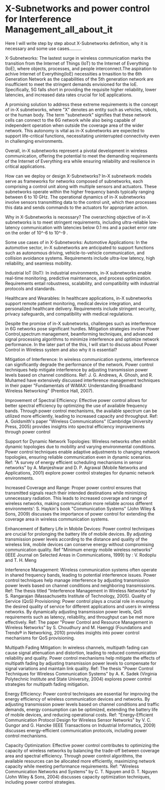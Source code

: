 # X-Subnetworks and power control for Interference Management_all_about_it
Here I will write step by step about X-Subnetworks definition, why it is necessary and some use cases..........


X-Subnetworks:
The lastest surge in wireless communication marks the transition from the Internet of Things (IoT)
to the Internet of Everything (IoE), where objects, processes, and people interconnect.The aspiration to achive Internet of Everything(IoE)
necessities a trnasition to the 6th Generation Network as the capabilities of the 5th generation network are insufficient to meet the stringent 
demands envisioned for the IoE. Specifically, 5G falls short in providing the requisite higher reliability, lower latencies, 
and increased data rates crucial for IoE applications.

A promising solution to address these extreme requirements is the concept of in-X subnetworks, where "X" denotes an entity such as vehicles, robots,
or the human body. The term "subnetwork" signifies that these network cells can connect to the 6G network while also being capable of 
independent operation when outside the coverage area of the wider network. This autonomy is vital as in-X subnetworks are expected to support life-critical functions,
necessitating uninterrupted connectivity even in challenging environments.

Overall, in-X subnetworks represent a pivotal development in wireless communication, offering the potential to meet the demanding requirements 
of the Internet of Everything era while ensuring reliability and resilience in critical applications.

How can we deploy or design X-Subnetworks?
In-X subnetwork models serve as frameworks for networks composed of subnetworks, each comprising
a control unit along with multiple sensors and actuators. These subnetworks operate within the higher frequency 
bands typically ranging between 6 to 10 GHz. The operational dynamics of in-X subnetworks involve sensors transmitting data to the control unit,
which then processes this data and sends commands to the actuators for appropriate action.

Why in X-Subnetworks is necessary?
The overarching objective of in-X subnetworks is to meet stringent requirements, including ultra-reliable 
low-latency communication with latencies below 0.1 ms and a packet error rate on the order of 10^-6 to 10^-9 .

Some use cases of in X-Subnetworks:
Automotive Applications: In the automotive sector, in-X subnetworks are anticipated to support functions
such as autonomous driving, vehicle-to-vehicle communication, and collision avoidance systems.
Requirements include ultra-low latency, high reliability, and seamless mobility.

Industrial IoT (IIoT): In industrial environments, in-X subnetworks enable real-time monitoring, 
predictive maintenance, and process optimization. Requirements entail robustness, scalability,
and compatibility with industrial protocols and standards.

Healthcare and Wearables: In healthcare applications, in-X subnetworks support remote patient monitoring, 
medical device integration, and personalized healthcare delivery.
Requirements include stringent security, privacy safeguards, and compatibility with medical regulations.


Despite the promise of in-X subnetworks, challenges such as interference in 6G networks pose significant hurdles. 
Mitigation strategies involve Power Control,spectrum management, beamforming techniques, and 
advanced signal processing algorithms to minimize interference and optimize network performance. In the later part of the this,
I will start to discuss about Power Control in Wireless system and also why it is essential?

Mitigation of Interference: In wireless communication systems, interference can significantly degrade the performance of the network. Power control techniques help mitigate interference by adjusting transmission power levels based on channel conditions. Ref: J. G. Andrews, A. Ghosh, and R. Muhamed have extensively discussed interference management techniques in their paper "Fundamentals of WiMAX: Understanding Broadband Wireless Networking" (Prentice Hall, 2007).

Improvement of Spectral Efficiency: Effective power control allows for better spectral efficiency by optimizing the use of available frequency bands. Through power control mechanisms, the available spectrum can be utilized more efficiently, leading to increased capacity and throughput. Ref: A. Goldsmith's paper "Wireless Communications" (Cambridge University Press, 2005) provides insights into spectral efficiency improvements through power control

Support for Dynamic Network Topologies: Wireless networks often exhibit dynamic topologies due to mobility and varying environmental conditions. Power control techniques enable adaptive adjustments to changing network topologies, ensuring reliable communication even in dynamic scenarios. Ref: "A survey of energy efficient scheduling mechanisms in sensor networks" by A. Manjeshwar and D. P. Agrawal (Mobile Networks and Applications, 2001) explore power control strategies for dynamic network environments.

Increased Coverage and Range: Proper power control ensures that transmitted signals reach their intended destinations while minimizing unnecessary radiation. This leads to increased coverage and range of wireless networks, making communication more reliable across different environments’: S. Haykin's book "Communication Systems" (John Wiley & Sons, 2009) discusses the importance of power control for extending the coverage area in wireless communication systems.

Enhancement of Battery Life in Mobile Devices: Power control techniques are crucial for prolonging the battery life of mobile devices. By adjusting transmission power levels according to the distance and quality of the wireless link, mobile devices can conserve energy without compromising communication quality. Ref "Minimum energy mobile wireless networks" (IEEE Journal on Selected Areas in Communications, 1999) by :  V. Rodoplu and T. H. Meng 

Interference Management: Wireless communication systems often operate in shared frequency bands, leading to potential interference issues. Power control techniques help manage interference by adjusting transmission power levels based on channel conditions and neighboring transmissions. Ref: The thesis titled "Interference Management in Wireless Networks" by S. Rangarajan (Massachusetts Institute of Technology, 2005).
Quality of Service (QoS) Provisioning: Power control plays a crucial role in ensuring the desired quality of service for different applications and users in wireless networks. By dynamically adjusting transmission power levels, QoS requirements such as latency, reliability, and throughput can be met more effectively. Ref: The paper "Power Control and Resource Management in Wireless Networks" by S. Choudhury and M. Haenggi (Foundations and Trends® in Networking, 2010) provides insights into power control mechanisms for QoS provisioning.

Multipath Fading Mitigation: In wireless channels, multipath fading can cause signal attenuation and distortion, leading to reduced communication reliability and quality. Power control mechanisms help mitigate the effects of multipath fading by adjusting transmission power levels to compensate for signal variations and maintain link quality. Ref: The thesis "Power Control Techniques for Wireless Communication Systems" by A. K. Sadek (Virginia Polytechnic Institute and State University, 2004) explores power control strategies for multipath fading mitigation.

Energy Efficiency: Power control techniques are essential for improving the energy efficiency of wireless communication devices and networks. By adjusting transmission power levels based on channel conditions and traffic demands, energy consumption can be optimized, extending the battery life of mobile devices, and reducing operational costs. Ref: "Energy-Efficient Communication Protocol Design for Wireless Sensor Networks" by V. C. Gungor and G. Hancke (IEEE Transactions on Industrial Informatics, 2009) discusses energy-efficient communication protocols, including power control mechanisms.

Capacity Optimization: Effective power control contributes to optimizing the capacity of wireless networks by balancing the trade-off between coverage area and spectral efficiency. Through power control algorithms, the available resources can be allocated more efficiently, maximizing network capacity while meeting performance requirements. Ref: "Wireless Communication Networks and Systems" by C. T. Nguyen and D. T. Nguyen (John Wiley & Sons, 2004) discusses capacity optimization techniques, including power control strategies.




